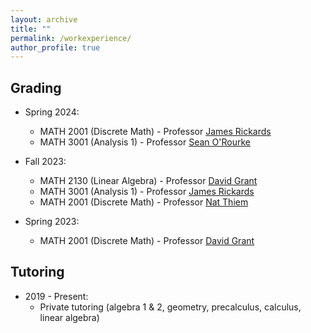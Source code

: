 ```yaml
---
layout: archive
title: ""
permalink: /workexperience/
author_profile: true
---
```


## Grading
* Spring 2024:
  * MATH 2001 (Discrete Math) - Professor <a href="https://math.colorado.edu/~jari2770/">James Rickards</a>
  * MATH 3001 (Analysis 1) - Professor <a href="https://math.colorado.edu/~seor3821/">Sean O'Rourke</a> 

* Fall 2023:
  * MATH 2130 (Linear Algebra) - Professor <a href="https://www.colorado.edu/math/david-grant">David Grant</a>
  * MATH 3001 (Analysis 1) - Professor <a href="https://math.colorado.edu/~jari2770/">James Rickards</a>
  * MATH 2001 (Discrete Math) - Professor <a href="https://www.colorado.edu/math/nathaniel-thiem">Nat Thiem</a>
  
* Spring 2023: 
  * MATH 2001 (Discrete Math) - Professor <a href="https://www.colorado.edu/math/david-grant">David Grant</a>

## Tutoring
  * 2019 - Present:
    * Private tutoring (algebra 1 & 2, geometry, precalculus, calculus, linear algebra)
